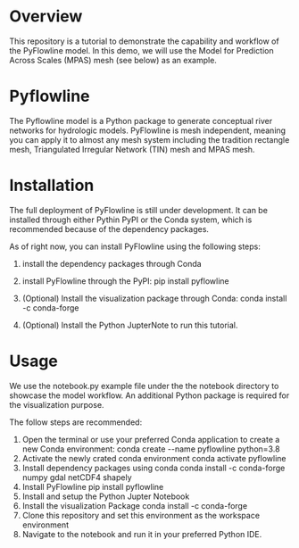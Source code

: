 # Overview 
This repository is a tutorial to demonstrate the capability and workflow of the PyFlowline model. In this demo, we will use the Model for Prediction Across Scales (MPAS) mesh (see below) as an example.

# Pyflowline
The Pyflowline model is a Python package to generate conceptual river networks for hydrologic models. PyFlowline is mesh independent, meaning you can apply it to almost any mesh system including the tradition rectangle mesh, Triangulated Irregular Network (TIN) mesh and MPAS mesh.


# Installation
The full deployment of PyFlowline is still under development. It can be installed through either Pythin PyPI or the Conda system, which is recommended because of the dependency packages.

As of right now, you can install PyFlowline using the following steps:

1. install the dependency packages through Conda 


2. install PyFlowline through the PyPI:
    pip install pyflowline

3. (Optional) Install the visualization package through Conda:
    conda install -c conda-forge

4. (Optional) Install the Python JupterNote to run this tutorial.


# Usage
We use the notebook.py example file under the the notebook directory to showcase the model workflow.
An additional Python package is required for the visualization purpose. 

The follow steps are recommended:
1. Open the terminal or use your preferred Conda application to create a new Conda environment:
    conda create --name pyflowline python=3.8
2. Activate the newly crated conda environment
    conda activate pyflowline
3. Install dependency packages using conda
    conda install -c conda-forge numpy gdal netCDF4 shapely
4. Install PyFlowline
    pip install pyflowline
5. Install and setup the Python Jupter Notebook
6. Install the visualization Package
    conda install -c conda-forge 
7. Clone this repository and set this environment as the workspace environment
8. Navigate to the notebook and run it in your preferred Python IDE.




    

